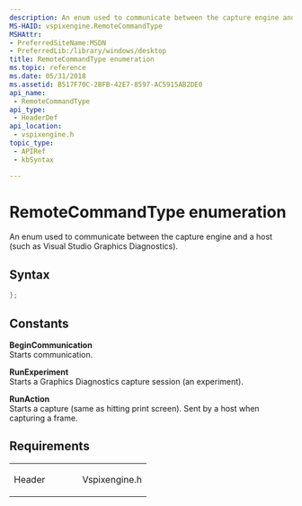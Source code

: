 ```yaml
---
description: An enum used to communicate between the capture engine and a host (such as Visual Studio Graphics Diagnostics).
MS-HAID: vspixengine.RemoteCommandType
MSHAttr:
- PreferredSiteName:MSDN
- PreferredLib:/library/windows/desktop
title: RemoteCommandType enumeration
ms.topic: reference
ms.date: 05/31/2018
ms.assetid: B517F70C-2BFB-42E7-8597-AC5915AB2DE0
api_name: 
 - RemoteCommandType
api_type: 
 - HeaderDef
api_location: 
 - vspixengine.h
topic_type: 
 - APIRef
 - kbSyntax

---
```


# <span id="vspixengine.remotecommandtype"></span>RemoteCommandType enumeration

An enum used to communicate between the capture engine and a host (such as Visual Studio Graphics Diagnostics).

## Syntax


```C++
};
```

## Constants

<span id="BeginCommunication"></span><span id="begincommunication"></span><span id="BEGINCOMMUNICATION"></span>**BeginCommunication**  
Starts communication.

<span id="RunExperiment"></span><span id="runexperiment"></span><span id="RUNEXPERIMENT"></span>**RunExperiment**  
Starts a Graphics Diagnostics capture session (an experiment).

<span id="RunAction"></span><span id="runaction"></span><span id="RUNACTION"></span>**RunAction**  
Starts a capture (same as hitting print screen). Sent by a host when capturing a frame.

## Requirements

<table><colgroup><col style="width: 50%" /><col style="width: 50%" /></colgroup><tbody><tr class="odd"><td><p>Header</p></td><td>Vspixengine.h</td></tr></tbody></table>

 

 



